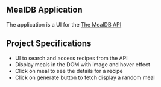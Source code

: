 ## MealDB Application

The application is a UI for the [The MealDB API](https://www.themealdb.com)

## Project Specifications

- UI to search and access recipes from the API
- Display meals in the DOM with image and hover effect
- Click on meal to see the details for a recipe
- Click on generate button to fetch display a random meal
